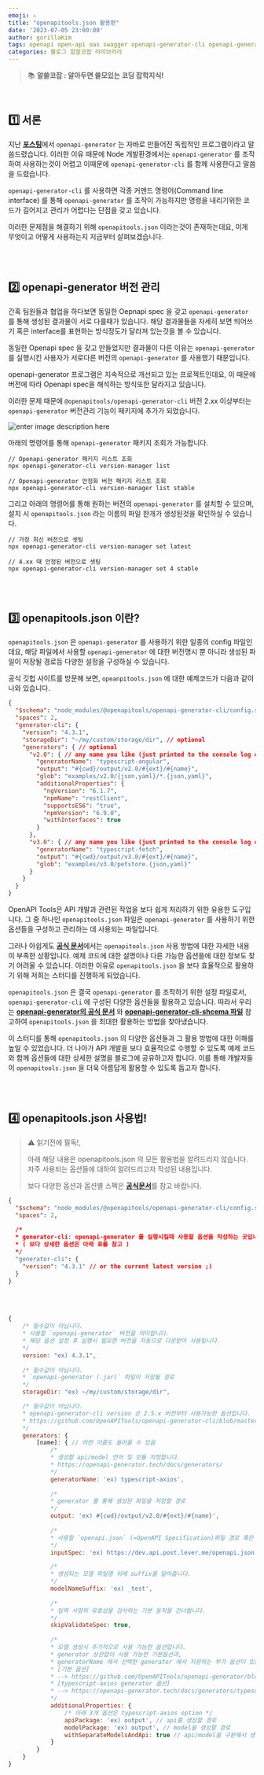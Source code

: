 ```yaml
---
emoji: ✍️
title: "openapitools.json 활용편"
date: '2023-07-05 23:00:00'
author: gorillaKim
tags: openapi open-api oas swagger openapi-generator-cli openapi-generator openapitools
categories: 블로그 알쓸코잡 라이브러리
---
```


> 📚 **알쓸코잡 : 알아두면 쓸모있는 코딩 잡학지식!**

<br>

## 1️⃣ 서론


지난 [**포스팅**](https://gorillakim.github.io/openapi-generator-cli/)에서 `openapi-generator` 는 자바로 만들어진 독립적인 프로그램이라고 말씀드렸습니다. 이러한 이유 때문에 Node 개발환경에서는 `openapi-generator` 를 조작하여 사용하는것이 어렵고 이때문에 `openapi-generator-cli` 를 함께 사용한다고 말씀을 드렸습니다.

`openapi-generator-cli` 를 사용하면 각종 커맨드 명령어(Command line interface) 를 통해 `openapi-generator` 를 조작이 가능하지만 명령을 내리기위한 코드가 길어지고 관리가 어렵다는 단점을 갖고 있습니다.

이러한 문제점을 해결하기 위해 `openapitools.json` 이라는것이 존재하는데요, 이게 무엇이고 어떻게 사용하는지 지금부터 살펴보겠습니다.

<br>
<br>


## 2️⃣ openapi-generator 버전 관리

간혹 팀원들과 협업을 하다보면 동일한 Oepnapi spec 을 갖고 `openapi-generator` 를 통해 생성된 결과물이 서로 다를때가 있습니다. 해당 결과물들을 자세히 보면 띄어쓰기 혹은 interface를 표현하는 방식정도가 달라져 있는것을 볼 수 있습니다.

동일한 Openapi spec 을 갖고 만들었지만 결과물이 다른 이유는 `openapi-generator` 를 실행시킨 사용자가 서로다른 버전의 `openapi-generator` 를 사용했기 때문입니다.

openapi-generator 프로그램은 지속적으로 개선되고 있는 프로젝트인데요, 이 때문에 버전에 따라 Openapi spec을 해석하는 방식또한 달라지고 있습니다.

이러한 문제 때문에 `@openapitools/openapi-generator-cli` 버전 2.xx 이상부터는 `openapi-generator` 버전관리 기능이 패키지에 추가가 되었습니다.

![enter image description here](https://github.com/OpenAPITools/openapi-generator-cli/blob/master/img/vm.gif?raw=true)

아래의 명령어를 통해 `openapi-generator` 패키지 조회가 가능합니다.

```shell
// Openapi-generator 패키지 리스트 조회
npx openapi-generator-cli version-manager list

// Openapi-generator 안정화 버전 패키지 리스트 조회
npx openapi-generator-cli version-manager list stable
```

그리고 아래의 명령어를 통해 원하는 버전의 `openapi-generator` 를 설치할 수 있으며, 설치 시 `openapitools.json` 라는 이름의 파일 한개가 생성된것을 확인하실 수 있습니다.

```shell
// 가장 최신 버전으로 셋팅
npx openapi-generator-cli version-manager set latest

// 4.xx 때 안정된 버전으로 셋팅
npx openapi-generator-cli version-manager set 4 stable
```

<br>
<br>


## 3️⃣ openapitools.json 이란?

`openapitools.json` 은 `openapi-generator` 를 사용하기 위한 일종의 config 파일인데요, 해당 파일에서 사용할 `openapi-generator` 에 대한 버전명시 뿐 아니라 생성된 파일이 저장될 경로등 다양한 설정을 구성하실 수 있습니다.

공식 깃헙 사이트를 방문해 보면, `opeanpitools.json` 에 대한 예제코드가 다음과 같이 나와 있습니다.

```json
{
  "$schema": "node_modules/@openapitools/openapi-generator-cli/config.schema.json",
  "spaces": 2,
  "generator-cli": {
    "version": "4.3.1",
    "storageDir": "~/my/custom/storage/dir", // optional
    "generators": { // optional
      "v2.0": { // any name you like (just printed to the console log or reference it using --generator-key) 
        "generatorName": "typescript-angular",
        "output": "#{cwd}/output/v2.0/#{ext}/#{name}",
        "glob": "examples/v2.0/{json,yaml}/*.{json,yaml}",
        "additionalProperties": {
          "ngVersion": "6.1.7",
          "npmName": "restClient",
          "supportsES6": "true",
          "npmVersion": "6.9.0",
          "withInterfaces": true
        }
      },
      "v3.0": { // any name you like (just printed to the console log or reference it using --generator-key) 
        "generatorName": "typescript-fetch",
        "output": "#{cwd}/output/v3.0/#{ext}/#{name}",
        "glob": "examples/v3.0/petstore.{json,yaml}"
      }
    }
  }
}
```

OpenAPI Tools은 API 개발과 관련된 작업을 보다 쉽게 처리하기 위한 유용한 도구입니다. 그 중 하나인 `openapitools.json` 파일은 `openapi-generator` 를 사용하기 위한 옵션들을 구성하고 관리하는 데 사용되는 파일입니다.

그러나 아쉽게도 [**공식 문서**](https://github.com/OpenAPITools/openapi-generator-cli#configuration)에서는 `openapitools.json` 사용 방법에 대한 자세한 내용이 부족한 상황입니다. 예제 코드에 대한 설명이나 다른 가능한 옵션들에 대한 정보도 찾기 어려울 수 있습니다. 이러한 이유로 `openapitools.json` 을 보다 효율적으로 활용하기 위해 저희는 스터디를 진행하게 되었습니다.

`openapitools.json` 은 결국 `openapi-generator` 를 조작하기 위한 설정 파일로서, `openapi-generator-cli` 에 구성된 다양한 옵션들을 활용하고 있습니다. 따라서 우리는 [**openapi-generator의 공식 문서**](https://openapi-generator.tech/docs/usage/#generate) 와 [**openapi-generator-cli-shcema 파일**](https://github.com/OpenAPITools/openapi-generator-cli/blob/master/apps/generator-cli/src/config.schema.json) 참고하여 `openapitools.json` 을 최대한 활용하는 방법을 찾아냈습니다.

이 스터디를 통해 `openapitools.json` 의 다양한 옵션들과 그 활용 방법에 대한 이해를 높일 수 있었습니다. 더 나아가 API 개발을 보다 효율적으로 수행할 수 있도록 예제 코드와 함께 옵션들에 대한 상세한 설명을 블로그에 공유하고자 합니다. 이를 통해 개발자들이 `openapitools.json` 을 더욱 아름답게 활용할 수 있도록 돕고자 합니다.

<br>
<br>


## 4️⃣ openapitools.json 사용법!

> :warning: 읽기전에 필독!,
> 
> 아래 해당 내용은 openapitools.json 의 모든 활용법을 알려드리지 않습니다. 자주 사용되는 옵션들에 대하여 알려드리고자 작성된 내용입니다.
> 
> 보다 다양한 옵션과 옵션별 스펙은 [**공식문서**](https://github.com/OpenAPITools/openapi-generator-cli/blob/master/apps/generator-cli/src/config.schema.json)를 참고 바랍니다.

```json
{
  "$schema": "node_modules/@openapitools/openapi-generator-cli/config.schema.json",
  "spaces": 2,
  
  /* 
  * generator-cli: openapi-generator 를 실행시킬때 사용할 옵션을 작성하는 곳입니다. 
  * ( 보다 상세한 옵션은 아래 표를 참고 )
  */
  "generator-cli": {
    "version": "4.3.1" // or the current latest version ;)
  }
}
```

<br>
<br>

```javascript
{
	/* 필수값이 아닙니다. 
	* 사용할 `openapi-generator` 버전을 의미합니다.
	* 해당 옵션 설정 후 실행시 필요한 버전을 자동으로 다운받아 사용됩니다.
	*/
	version: "ex) 4.3.1", 
	
	/* 필수값이 아닙니다. 
	* `openapi-generator (.jar)` 파일이 저장될 경로
	*/
	storageDir: "ex) ~/my/custom/storage/dir", 

	/* 필수값이 아닙니다. 
	* openapi-generator-cli version 은 2.5.x 버전부터 사용가능한 옵션입니다.
	* https://github.com/OpenAPITools/openapi-generator-cli/blob/master/apps/generator-cli/src/config.schema.json
	*/
	generators: {
		[name]: { // 어떤 이름도 들어올 수 있음
			/*
			* 생성할 api/model 언어 및 모듈 지정합니다.
			* https://openapi-generator.tech/docs/generators/
			*/
			generatorName: 'ex) typescript-axios',
			
			/*
			* generator 를 통해 생성된 파일을 저장할 경로
			*/
			output: 'ex) #{cwd}/output/v2.0/#{ext}/#{name}',
			
			/*
			* 사용할 `openapi.json` (=OpenAPI Specification)파일 경로 혹은 URL 을 지정합니다.
			*/
			inputSpec: 'ex) https://dev.api.post.lever.me/openapi.json',

			/*
			* 생성되는 모델 파일명 뒤에 suffix를 달아줍니다.
			*/
			modelNameSuffix: 'ex) _test',
			
			/*
			* 입력 사양의 유효성을 검사하는 기본 동작을 건너뜁니다.
			*/
			skipValidateSpec: true,
			
			/*
			* 모델 생성시 추가적으로 사용 가능한 옵션입니다.
			* generator 상관없이 사용 가능한 기본옵션과, 
			* generatorName 에서 선택한 generator 에서 지원하는 부가 옵션이 있습니다.
			* [기본 옵션]
			* --> https://github.com/OpenAPITools/openapi-generator/blob/master/modules/openapi-generator-maven-plugin/README.md#general-configuration-parameters
			* [typescript-axios generator 옵션]
			* --> https://openapi-generator.tech/docs/generators/typescript-axios/
			*/
			additionalProperties: {
				/* 아래 3개 옵션은 typescript-axios option */
				apiPackage: 'ex) output', // api를 생성할 경로
				modelPackage: 'ex) output', // model을 생성할 경로
				withSeparateModelsAndApi: true // api/model을 구분해서 생성할 지 여부
			}
		}
	}
}
```

<br>
<br>


```toc

```
<!--stackedit_data:
eyJoaXN0b3J5IjpbOTgxMjU0MjYxLDczNzYzODM2OCw5MjA3NT
Q1ODldfQ==
-->